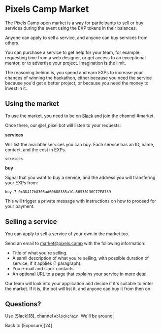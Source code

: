# Pixels Camp Market

The Pixels Camp open market is a way for participants to sell or buy services during the event using the EXP tokens in their balances.

Anyone can apply to sell a service, and anyone can buy services from others.

You can purchase a service to get help for your team, for example requesting time from a web designer, or get access to an exceptional mentor, or to advertise your project. Imagination is the limit.

The reasoning behind is, you spend and earn EXPs to increase your chances of winning the hackathon, either because you need the service because you'd get a better project, or because you need the money to invest in it.

## Using the market

To use the market, you need to be on [Slack][1] and join the channel #market.

Once there, our @el_pixel bot will listen to your requests:

**services**

Will list the available services you can buy. Each service has an ID, name, contact, and the cost in EXPs.

```
services
```

**buy**

Signal that you want to buy a service, and the address you will transfering your EXPs from:

```
buy 7 0x3D417b8305aA60688385a1Ca56530130C77F8739
```

This will trigger a private message with instructions on how to proceed for your payment.

## Selling a service

You can apply to sell a service of your own in the market too.

Send an email to [market@pixels.camp](mailto:market@pixels.camp) with the following information:

 * Title of what you're selling.
 * A samll description of what you're selling, with possible duration of service, if it applies (1 paragraph).
 * You e-mail and slack contacts.
 * An optional URL to a page that explains your service in more detai.

Our team will look into your application and decide if it's suitable to enter the market. If it is, the bot will list it, and anyone can buy it from then on.

## Questions?

Use [Slack][8], channel `#blockchain`. We'll be around.

Back to [Exposure][24]

[1]: https://github.com/PixelsCamp/docs/blob/master/SLACK.md
